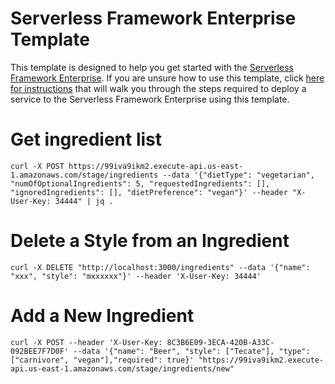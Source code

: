 # Serverless Framework Enterprise Template
This template is designed to help you get started with the [Serverless Framework Enterprise](https://github.com/serverless/enterprise).  If you are unsure how to use this template, click [here for instructions](https://github.com/serverless/enterprise/blob/master/docs/getting-started.md#deploy-an-example-service) that will walk you through the steps required to deploy a service to the Serverless Framework Enterprise using this template.


# Get ingredient list
```
curl -X POST https://99iva9ikm2.execute-api.us-east-1.amazonaws.com/stage/ingredients --data '{"dietType": "vegetarian", "numOfOptionalIngredients": 5, "requestedIngredients": [], "ignoredIngredients": [], "dietPreference": "vegan"}' --header "X-User-Key: 34444" | jq .
```

# Delete a Style from an Ingredient
```
curl -X DELETE "http://localhost:3000/ingredients" --data '{"name": "xxx", "style": "mxxxxxx"}' --header 'X-User-Key: 34444'
```

# Add a New Ingredient
```
curl -X POST --header 'X-User-Key: 8C3B6E09-3ECA-420B-A33C-092BEE7F7D0F' --data '{"name": "Beer", "style": ["Tecate"], "type": ["carnivore", "vegan"],"required": true}' "https://99iva9ikm2.execute-api.us-east-1.amazonaws.com/stage/ingredients/new"
```